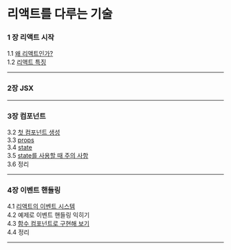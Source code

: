 # 리액트를 다루는 기술

### 1 장 리액트 시작
   1.1 [왜 리액트인가?](https://rachelslab.tistory.com/99)<br/>
   1.2 [리액트 특징](https://rachelslab.tistory.com/99)<br/>
<hr/>  

### 2장 JSX
<hr/>

### 3장 컴포넌트
   3.2 [첫 컴포넌트 생성](https://rachelslab.tistory.com/101)<br/>
   3.3 [props](https://rachelslab.tistory.com/101)<br/>
   3.4 [state](https://rachelslab.tistory.com/102)<br/>
   3.5 [state를 사용할 때 주의 사항](https://rachelslab.tistory.com/102)<br/>
   3.6 정리
<hr/>

### 4장 이벤트 핸들링
   4.1 [리액트의 이벤트 시스템](https://rachelslab.tistory.com/112)<br/>
   4.2 예제로 이벤트 핸들링 익히기<br/>
   4.3 [함수 컴포넌트로 구현해 보기](https://github.com/BoraParkDev/react-example/blob/main/src/EventPractics.tsx)<br/>
   4.4 정리
<hr/>
